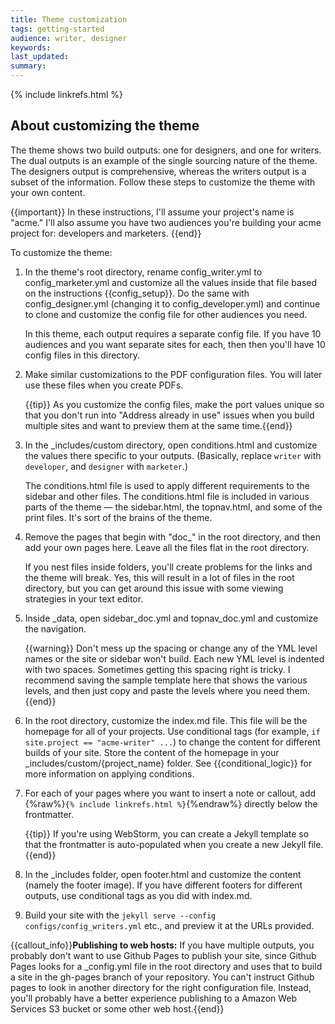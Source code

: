 ```yaml
---
title: Theme customization
tags: getting-started
audience: writer, designer
keywords: 
last_updated: 
summary: 
---
```

{% include linkrefs.html %} 

## About customizing the theme 

The theme shows two build outputs: one for designers, and one for writers. The dual outputs is an example of the single sourcing nature of the theme. The designers output is comprehensive, whereas the writers output is a subset of the information. Follow these steps to customize the theme with your own content.

{{important}} In these instructions, I'll assume your project's name is "acme." I'll also assume you have two audiences you're building your acme project for: developers and marketers. {{end}}

To customize the theme:

1. In the theme's root directory, rename config_writer.yml to config_marketer.yml and customize all the values inside that file based on the instructions {{config_setup}}. Do the same with config_designer.yml (changing it to config_developer.yml) and continue to clone and customize the config file for other audiences you need.
    
    In this theme, each output requires a separate config file. If you have 10 audiences and you want separate sites for each, then then you'll have 10 config files in this directory. 

2. Make similar customizations to the PDF configuration files. You will later use these files when you create PDFs.
	
    {{tip}} As you customize the config files, make the port values unique so that you don't run into "Address already in use" issues when you build multiple sites and want to preview them at the same time.{{end}}
    
5. In the \_includes/custom directory, open conditions.html and customize the values there specific to your outputs. (Basically, replace `writer` with  `developer`, and `designer` with `marketer`.) 
    
    The conditions.html file is used to apply different requirements to the sidebar and other files. The conditions.html file is included in various parts of the theme &mdash; the sidebar.html, the topnav.html, and some of the print files. It's sort of the brains of the theme.
    
6. Remove the pages that begin with "doc_" in the root directory, and then add your own pages here. Leave all the files flat in the root directory. 
	
	If you nest files inside folders, you'll create problems for the links and the theme will break. Yes, this will result in a lot of files in the root directory, but you can get around this issue with some viewing strategies in your text editor.
7. Inside \_data, open sidebar_doc.yml and topnav_doc.yml and customize the navigation. 
    
    {{warning}} Don't mess up the spacing or change any of the YML level names or the site or sidebar won't build. Each new YML level is indented with two spaces. Sometimes getting this spacing right is tricky. I recommend saving the sample template here that shows the various levels, and then just copy and paste the levels where you need them.{{end}}
    
9. In the root directory, customize the index.md file. This file will be the homepage for all of your projects. Use conditional tags (for example, `if site.project == "acme-writer" ...`) to change the content for different builds of your site. Store the content of the homepage in your \_includes/custom/{project_name} folder. See {{conditional_logic}} for more information on applying conditions.
10. For each of your pages where you want to insert a note or callout, add {%raw%}`{% include linkrefs.html %}`{%endraw%}  directly below the frontmatter.
    
    {{tip}} If you're using WebStorm, you can create a Jekyll template so that the frontmatter is auto-populated when you create a new Jekyll file. {{end}}
    
12. In the \_includes folder, open footer.html and customize the content (namely the footer image). If you have different footers for different outputs, use conditional tags as you did with index.md.
11. Build your site with the `jekyll serve --config configs/config_writers.yml` etc., and preview it at the URLs provided.

{{callout_info}}<b>Publishing to web hosts:</b> If you have multiple outputs, you probably don't want to use Github Pages to publish your site, since Github Pages looks for a _config.yml file in the root directory and uses that to build a site in the gh-pages branch of your repository. You can't instruct Github pages to look in another directory for the right configuration file. Instead, you'll probably have a better experience publishing to a Amazon Web Services S3 bucket or some other web host.{{end}}